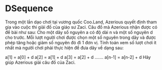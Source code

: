 # DSequence
Trong một lần dạo chơi tại vương quốc Coo.Land, Azerious quyết định tham gia vào cuộc thi giải đố của giáo sư Zaci. Câu đố mà Azerious nhận được có đề bài như sau: Cho một dãy số nguyên a có độ dài n và một số nguyên d cho trước. Mỗi lượt người chơi được chọn một số nguyên trong dãy và được phép tăng hoặc giảm số nguyên đó đi 1 đơn vị. Tính toán xem số lượt chơi ít nhất mà người chơi phải thực hiện để đưa dãy về dạng sau: 

a[1] = a[0] + d 
a[2] = a[1] + d
a[3] = a[2] + d
.......
a[n-1] = a[n-2] + d
Hãy giúp Azerious giải câu đố của Zaci. 
